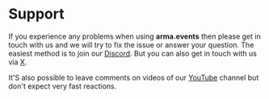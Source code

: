 # Support

If you experience any problems when using **arma.events** then please get in touch with us and we will try to fix the issue or answer your question. The easiest method is to join our [Discord](https://discord.gg/b2aABzh8xJ "Discord invite"). But you can also get in touch with us via [X](https://x.com/arma_events "arma.events on X").

It'S also possible to leave comments on videos of our [YouTube](https://www.youtube.com/@arma.events "YouTube Channel") channel but don't expect very fast reactions.
